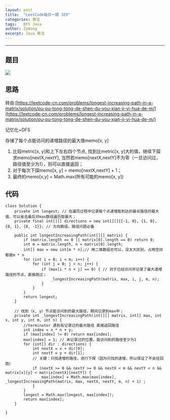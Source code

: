 ```yaml
---
layout: post
title:  "LeetCode每日一题 329"
categories: 算法
tags:   DFS Java 
author: ZyWang
excerpt: Java 算法 
---
```


****
## 题目 ##

![](https://s1.ax1x.com/2020/07/26/aprH9f.jpg)

## 思路 ##
转自:[https://leetcode-cn.com/problems/longest-increasing-path-in-a-matrix/solution/pu-pu-tong-tong-de-shen-du-you-xian-ji-yi-hua-de-m/](https://leetcode-cn.com/problems/longest-increasing-path-in-a-matrix/solution/pu-pu-tong-tong-de-shen-du-you-xian-ji-yi-hua-de-m/)

记忆化+DFS

存储了每个点能访问的递增路径的最大值memo[x, y]

1. 比较metric[x, y]和上下左右四个节点, 找到比metric[x, y]大的值，继续下探求memo[nextX,nextY], 当然若memo[nextX,nextY]不为零（一旦访问过，路径值至少为1），则可以直接返回；
2. 对于每次下探memo[x, y] = memo[nextX,nextY] + 1；
3. 最终的memo[x,y] = Math.max(所有可能的memo[x, y])

## 代码 ##
	
	class Solution {
	    private int longest; // 在遍历过程中记录每个点递增能到达的最长路径的最大值，可以省去最后对max数组遍历取最大；
	    private final int[][] directions = new int[][]{{-1, 0}, {1, 0}, {0, 1}, {0, -1}}; // 方向数组，路径问题必备
	
	    public int longestIncreasingPath(int[][] matrix) {
	        if (matrix.length == 0 || matrix[0].length == 0) return 0;
	        int m = matrix.length, n = matrix[0].length;
	        int[] max = new int[m * n];// 用二维数组也可以，没太大区别，占用空间都是m * n 
	        for (int i = 0; i < m; i++) {
	            for (int j = 0; j < n; j++) {
	                if (max[i * n + j] == 0) { // 对于已经访问并记录了最大递增路径的节点，直接跳过；
	                    _longestIncreasingPath(matrix, max, i, j, m, n);
	                }
	            }
	        }
	        return longest;
	    }
	
	    // 找到（x, y）节点能访问到的最大路径，期间记录到max中；
	    private int _longestIncreasingPath(int[][] matrix, int[] max, int x, int y, int m, int n) {
	        //terminator 遇到有记录过的最大路径 直接返回路径
	        int index = x * n + y;
	        if (max[index] != 0) return max[index];
	        max[index] = 1; // 未记录过的位置，能访问到的路径至少为1
	        for (int[] dir : directions) {
	            int nextX = x + dir[0];
	            int nextY = y + dir[1];
	            // 关键：只找递增的路径，进行下探（因为只找的递增，所以保证了不会往回跑）
	            if (nextX >= 0 && nextY >= 0 && nextX < m && nextY < n && matrix[x][y] < matrix[nextX][nextY]) {
	                max[index] = Math.max(max[index], _longestIncreasingPath(matrix, max, nextX, nextY, m, n) + 1) ;
	            }
	        }
	        longest = Math.max(longest, max[index]);
	        return max[index];
	    }
	
	}